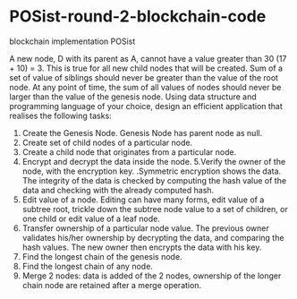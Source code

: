 # POSist-round-2-blockchain-code
blockchain implementation  POSist

A new node, D with its parent as A, cannot have a value greater than 30 (17 + 10) = 3. This is true for all new child nodes that will be created. Sum of a set of value of siblings should never be greater than the value of the root node. At any point of time, the sum of all values of nodes should never be larger than the value of the genesis node. Using data structure and programming language of your choice, design an efficient application that realises the following tasks:

1. Create the Genesis Node. Genesis Node has parent node as null.
2. Create set of child nodes of a particular node.
3. Create a child node that originates from a particular node.
4. Encrypt and decrypt the data inside the node.
5.Verify the owner of the node, with the encryption key. .Symmetric encryption shows the data. The integrity of the data is checked by computing the hash value of the data and checking with the already computed hash.
6. Edit value of a node. Editing can have many forms, edit value of a subtree root, trickle down the subtree node value to a set of      children, or one child or edit value of a leaf node.
7. Transfer ownership of a particular node value. The previous owner validates his/her ownership by decrypting the data, and comparing the   hash values. The new owner then encrypts the data with his key.
8. Find the longest chain of the genesis node.
9. Find the longest chain of any node.
10. Merge 2 nodes: data is added of the 2 nodes, ownership of the longer chain node are retained after a merge operation.
